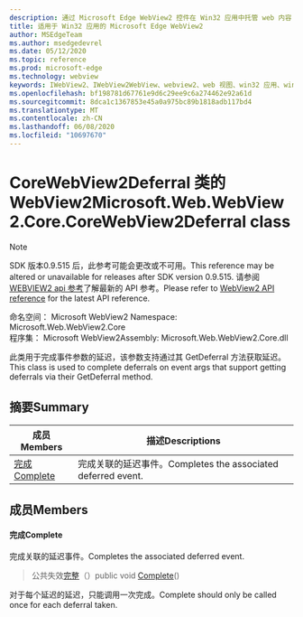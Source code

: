 ```yaml
---
description: 通过 Microsoft Edge WebView2 控件在 Win32 应用中托管 web 内容
title: 适用于 Win32 应用的 Microsoft Edge WebView2
author: MSEdgeTeam
ms.author: msedgedevrel
ms.date: 05/12/2020
ms.topic: reference
ms.prod: microsoft-edge
ms.technology: webview
keywords: IWebView2、IWebView2WebView、webview2、web 视图、win32 应用、win32、edge、ICoreWebView2、ICoreWebView2Controller、浏览器控件、边缘 html
ms.openlocfilehash: bf198781d67761e9d6c29ee9c6a274462e92a61d
ms.sourcegitcommit: 8dca1c1367853e45a0a975bc89b1818adb117bd4
ms.translationtype: MT
ms.contentlocale: zh-CN
ms.lasthandoff: 06/08/2020
ms.locfileid: "10697670"
---
```

# <span data-ttu-id="32941-104">CoreWebView2Deferral 类的 WebView2</span><span class="sxs-lookup"><span data-stu-id="32941-104">Microsoft.Web.WebView2.Core.CoreWebView2Deferral class</span></span> 

> [!NOTE]
> <span data-ttu-id="32941-105">SDK 版本0.9.515 后，此参考可能会更改或不可用。</span><span class="sxs-lookup"><span data-stu-id="32941-105">This reference may be altered or unavailable for releases after SDK version 0.9.515.</span></span> <span data-ttu-id="32941-106">请参阅[WEBVIEW2 api 参考](../../../webview2-api-reference.md)了解最新的 API 参考。</span><span class="sxs-lookup"><span data-stu-id="32941-106">Please refer to [WebView2 API reference](../../../webview2-api-reference.md) for the latest API reference.</span></span>

<span data-ttu-id="32941-107">命名空间： Microsoft WebView2 </span><span class="sxs-lookup"><span data-stu-id="32941-107">Namespace: Microsoft.Web.WebView2.Core</span></span>\
<span data-ttu-id="32941-108">程序集： Microsoft WebView2</span><span class="sxs-lookup"><span data-stu-id="32941-108">Assembly: Microsoft.Web.WebView2.Core.dll</span></span>

<span data-ttu-id="32941-109">此类用于完成事件参数的延迟，该参数支持通过其 GetDeferral 方法获取延迟。</span><span class="sxs-lookup"><span data-stu-id="32941-109">This class is used to complete deferrals on event args that support getting deferrals via their GetDeferral method.</span></span>

## <span data-ttu-id="32941-110">摘要</span><span class="sxs-lookup"><span data-stu-id="32941-110">Summary</span></span>

 <span data-ttu-id="32941-111">成员</span><span class="sxs-lookup"><span data-stu-id="32941-111">Members</span></span>                        | <span data-ttu-id="32941-112">描述</span><span class="sxs-lookup"><span data-stu-id="32941-112">Descriptions</span></span>
--------------------------------|---------------------------------------------
[<span data-ttu-id="32941-113">完成</span><span class="sxs-lookup"><span data-stu-id="32941-113">Complete</span></span>](#complete) | <span data-ttu-id="32941-114">完成关联的延迟事件。</span><span class="sxs-lookup"><span data-stu-id="32941-114">Completes the associated deferred event.</span></span>

## <span data-ttu-id="32941-115">成员</span><span class="sxs-lookup"><span data-stu-id="32941-115">Members</span></span>

#### <span data-ttu-id="32941-116">完成</span><span class="sxs-lookup"><span data-stu-id="32941-116">Complete</span></span> 

<span data-ttu-id="32941-117">完成关联的延迟事件。</span><span class="sxs-lookup"><span data-stu-id="32941-117">Completes the associated deferred event.</span></span>

> <span data-ttu-id="32941-118">公共失效[完整](#complete)（）</span><span class="sxs-lookup"><span data-stu-id="32941-118">public void [Complete](#complete)()</span></span>

<span data-ttu-id="32941-119">对于每个延迟的延迟，只能调用一次完成。</span><span class="sxs-lookup"><span data-stu-id="32941-119">Complete should only be called once for each deferral taken.</span></span>

